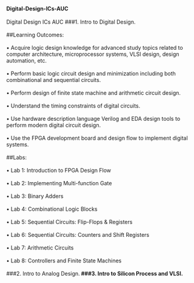 #### Digital-Design-ICs-AUC
Digital Design ICs AUC
###1. Intro to Digital Design.<br><br>
    ##Learning Outcomes:<br><br>
        • Acquire logic design knowledge for advanced study topics related to computer architecture, microprocessor systems, VLSI design, design automation, etc.<br><br>
        • Perform basic logic circuit design and minimization including both combinational and sequential circuits.<br><br>
        • Perform design of finite state machine and arithmetic circuit design.<br><br>
        • Understand the timing constraints of digital circuits.<br><br>
        • Use hardware description language Verilog and EDA design tools to perform modern digital circuit design.<br><br>
        • Use the FPGA development board and design flow to implement digital systems.<br><br>
    ##Labs:<br><br>
        • Lab 1: Introduction to FPGA Design Flow<br><br>
        • Lab 2: Implementing Multi-function Gate<br><br>
        • Lab 3: Binary Adders<br><br>
        • Lab 4: Combinational Logic Blocks<br><br>
        • Lab 5: Sequential Circuits: Flip-Flops & Registers<br><br>
        • Lab 6: Sequential Circuits: Counters and Shift Registers<br><br>
        • Lab 7: Arithmetic Circuits<br><br>
        • Lab 8: Controllers and Finite State Machines<br><br>
###2. Intro to Analog Design.<b><b>
###3. Intro to Silicon Process and VLSI.<b><b>
